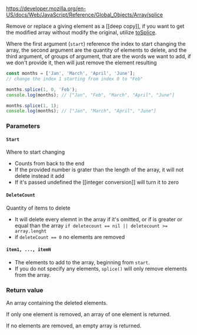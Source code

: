 https://developer.mozilla.org/en-US/docs/Web/JavaScript/Reference/Global_Objects/Array/splice

Remove or replace a giving element as a [[deep copy]], if you want to get the modified array without modify the original, utilize [toSplice](https://developer.mozilla.org/en-US/docs/Web/JavaScript/Reference/Global_Objects/Array/toSpliced).

Where the first argument (`start`) reference the index to start changing the array, the second argument are the quantity of elements to delete, and the third argument, of groups of argument, that are the words we want to add, if we don't provide it, then will just remove the element resulting
```js
const months = ['Jan', 'March', 'April', 'June'];
// change the index 1 starting from index 0 to "Feb" 

months.splice(1, 0, 'Feb'); 
console.log(months); // ["Jan", "Feb", "March", "April", "June"]

months.splice(1, 1); 
console.log(months); // ["Jan", "March", "April", "June"]

```

### Parameters
#### `Start`
Where to start changing
- Counts from back to the end
- If the provided number is grater than the length of the array, it will not delete instead it add 
- If it's passed undefined the [[integer conversion]] will turn it to zero

#### `DeleteCount`
Quantity of items to delete
- It will delete every elemnt in the array if it's omitted, or if is greater or equal than the array `if deletecount == nil || deletecount >= array.lenght` 
- if `deleteCount == 0` no elements are removed

#### `item1, ..., itemN`
- The elements to add to the array, beginning from `start`.
- If you do not specify any elements, `splice()` will only remove elements from the array.

### Return value
An array containing the deleted elements.

If only one element is removed, an array of one element is returned.

If no elements are removed, an empty array is returned.


